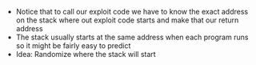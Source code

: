- Notice that to call our exploit code we have to know the exact address on the stack where out exploit code starts and make that our return address
- The stack usually starts at the same address when each program runs so it might be fairly easy to predict
- Idea: Randomize where the stack will start
